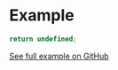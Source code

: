 # Example

<div class="imported-github-code">

```js reference
return undefined;
```

<div class="github-code-link"><a href="https://github.com/user/repo/blob/branch/folder/example.js#L8" target="_blank">See full example on GitHub</a></div>

</div>
